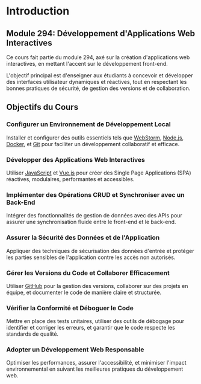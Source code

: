 # Introduction

## Module 294: Développement d'Applications Web Interactives

Ce cours fait partie du module 294, axé sur la création d'applications web interactives, en mettant l'accent sur le développement front-end.

L'objectif principal est d'enseigner aux étudiants à concevoir et développer des interfaces utilisateur dynamiques et réactives, tout en respectant les bonnes pratiques de sécurité, de gestion des versions et de collaboration.

## Objectifs du Cours

### Configurer un Environnement de Développement Local

Installer et configurer des outils essentiels tels que [WebStorm](https://www.jetbrains.com/webstorm/), [Node.js](https://nodejs.org/), [Docker](https://www.docker.com/), et [Git](https://git-scm.com/) pour faciliter un développement collaboratif et efficace.

### Développer des Applications Web Interactives

Utiliser [JavaScript](https://developer.mozilla.org/fr/docs/Web/JavaScript) et [Vue.js](https://vuejs.org/) pour créer des Single Page Applications (SPA) réactives, modulaires, performantes et accessibles.

### Implémenter des Opérations CRUD et Synchroniser avec un Back-End

Intégrer des fonctionnalités de gestion de données avec des APIs pour assurer une synchronisation fluide entre le front-end et le back-end.

### Assurer la Sécurité des Données et de l'Application

Appliquer des techniques de sécurisation des données d'entrée et protéger les parties sensibles de l'application contre les accès non autorisés.

### Gérer les Versions du Code et Collaborer Efficacement

Utiliser [GitHub](https://github.com/) pour la gestion des versions, collaborer sur des projets en équipe, et documenter le code de manière claire et structurée.

### Vérifier la Conformité et Déboguer le Code

Mettre en place des tests unitaires, utiliser des outils de débogage pour identifier et corriger les erreurs, et garantir que le code respecte les standards de qualité.

### Adopter un Développement Web Responsable

Optimiser les performances, assurer l'accessibilité, et minimiser l'impact environnemental en suivant les meilleures pratiques du développement web.
